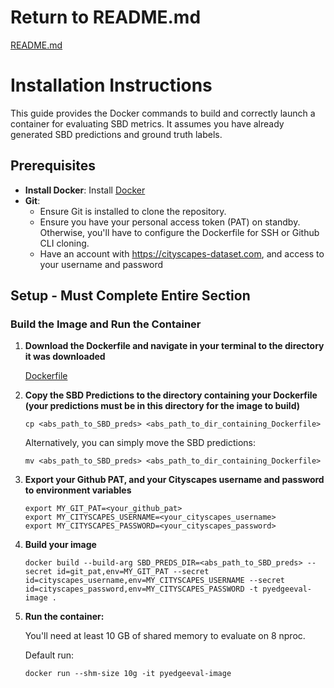 # Return to README.md
[README.md](../../../README.md)

# Installation Instructions

This guide provides the Docker commands to build and correctly launch a container for evaluating SBD metrics. It assumes you have already generated SBD predictions and ground truth labels.

## Prerequisites

- **Install Docker**: Install [Docker](https://docs.docker.com/get-docker/) 
- **Git**:
  - Ensure Git is installed to clone the repository.
  - Ensure you have your personal access token (PAT) on standby. Otherwise, you'll have to configure the Dockerfile for SSH or Github CLI cloning.
  - Have an account with https://cityscapes-dataset.com, and access to your username and password

## Setup - Must Complete Entire Section

### **Build the Image and Run the Container**

1. **Download the Dockerfile and navigate in your terminal to the directory it was downloaded**
   
   [Dockerfile](Dockerfile)

2. **Copy the SBD Predictions to the directory containing your Dockerfile (your predictions must be in this directory for the image to build)**

   ```
   cp <abs_path_to_SBD_preds> <abs_path_to_dir_containing_Dockerfile>
   ```

   Alternatively, you can simply move the SBD predictions:

   ```
   mv <abs_path_to_SBD_preds> <abs_path_to_dir_containing_Dockerfile>
   ```
   
3. **Export your Github PAT, and your Cityscapes username and password to environment variables**

   ```
   export MY_GIT_PAT=<your_github_pat>
   export MY_CITYSCAPES_USERNAME=<your_cityscapes_username>
   export MY_CITYSCAPES_PASSWORD=<your_cityscapes_password>
   ```
   
5. **Build your image**

   ```
   docker build --build-arg SBD_PREDS_DIR=<abs_path_to_SBD_preds> --secret id=git_pat,env=MY_GIT_PAT --secret id=cityscapes_username,env=MY_CITYSCAPES_USERNAME --secret id=cityscapes_password,env=MY_CITYSCAPES_PASSWORD -t pyedgeeval-image .
   ```
   
7. **Run the container:**

   You'll need at least 10 GB of shared memory to evaluate on 8 nproc.
   
   Default run:
   ```
   docker run --shm-size 10g -it pyedgeeval-image
   ```
